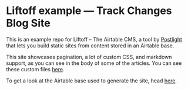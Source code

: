 # Liftoff example — Track Changes Blog Site

This is an example repo for Liftoff – The Airtable CMS, a tool by [Postlight](https://www.postlight.com) that lets you build static sites from content stored in an Airtable base.

This site showcases pagination, a lot of custom CSS, and markdown support, as you can see in the body of some of the articles. You can see these custom files [here](/https://github.com/fdsimms/tc-demo-liftoff/custom).

To get a look at the Airtable base used to generate the site, head [here](https://airtable.com/shr7hbMw5xSYt6r4V/tblUqMBOHEpQeIZ6w/viwmobeZBHQeAIcQK?blocks=hide).
